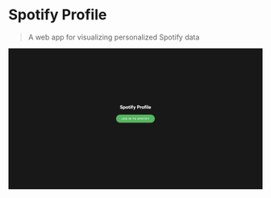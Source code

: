 # Spotify Profile

> A web app for visualizing personalized Spotify data

![image-demo-1](https://github.com/LLMounir/Portfolio-2021/blob/main/demo/spotify-demo-1.png)
